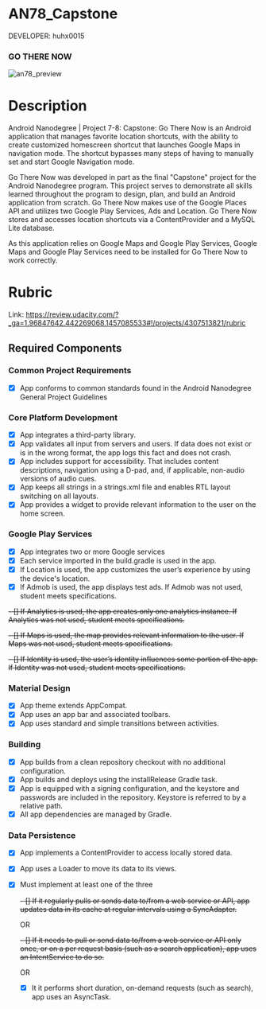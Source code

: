 AN78_Capstone
=============

DEVELOPER: huhx0015

### GO THERE NOW
![an78_preview](https://cloud.githubusercontent.com/assets/1645482/15801503/0455d64e-2a4c-11e6-84e9-c87ca50b1f72.gif)

# Description

Android Nanodegree | Project 7-8: Capstone: Go There Now is an Android application that manages favorite location shortcuts, with the ability to create customized homescreen shortcut that launches Google Maps in navigation mode. The shortcut bypasses many steps of having to manually set and start Google Navigation mode.

Go There Now was developed in part as the final "Capstone" project for the Android Nanodegree program. This project serves to demonstrate all skills learned throughout the program to design, plan, and build an Android application from scratch. Go There Now makes use of the Google Places API and utilizes two Google Play Services, Ads and Location. Go There Now stores and accesses location shortcuts via a ContentProvider and a MySQL Lite database. 

As this application relies on Google Maps and Google Play Services, Google Maps and Google Play Services need to be installed for Go There Now to work correctly.

#  Rubric
Link: https://review.udacity.com/?_ga=1.96847642.442269068.1457085533#!/projects/4307513821/rubric

## Required Components

### Common Project Requirements
- [x] App conforms to common standards found in the Android Nanodegree General Project Guidelines

### Core Platform Development
- [x] App integrates a third-party library.
- [x] App validates all input from servers and users. If data does not exist or is in the wrong format, the app logs this fact and does not crash.
- [x] App includes support for accessibility. That includes content descriptions, navigation using a D-pad, and, if applicable, non-audio versions of audio cues.
- [x] App keeps all strings in a strings.xml file and enables RTL layout switching on all layouts.
- [x] App provides a widget to provide relevant information to the user on the home screen.

### Google Play Services
- [x] App integrates two or more Google services
- [x] Each service imported in the build.gradle is used in the app.
- [x] If Location is used, the app customizes the user’s experience by using the device's location.
- [x] If Admob is used, the app displays test ads. If Admob was not used, student meets specifications.

~~- [] If Analytics is used, the app creates only one analytics instance. If Analytics was not used, student meets specifications.~~

~~- [] If Maps is used, the map provides relevant information to the user. If Maps was not used, student meets specifications.~~

~~- [] If Identity is used, the user’s identity influences some portion of the app. If Identity was not used, student meets specifications.~~

### Material Design
- [x] App theme extends AppCompat.
- [x] App uses an app bar and associated toolbars.
- [x] App uses standard and simple transitions between activities.

### Building
- [x] App builds from a clean repository checkout with no additional configuration.
- [x] App builds and deploys using the installRelease Gradle task.
- [x] App is equipped with a signing configuration, and the keystore and passwords are included in the repository. Keystore is referred to by a relative path.
- [x] All app dependencies are managed by Gradle.

### Data Persistence
- [x] App implements a ContentProvider to access locally stored data.
- [x] App uses a Loader to move its data to its views.
- [x] Must implement at least one of the three
    
    ~~- [] If it regularly pulls or sends data to/from a web service or API, app updates data in its cache at regular intervals using a SyncAdapter.~~
    
     OR
    
    ~~- [] If it needs to pull or send data to/from a web service or API only once, or on a per request basis (such as a search application), app uses an IntentService to do so.~~
    
     OR
    
    - [x] It it performs short duration, on-demand requests (such as search), app uses an AsyncTask.
